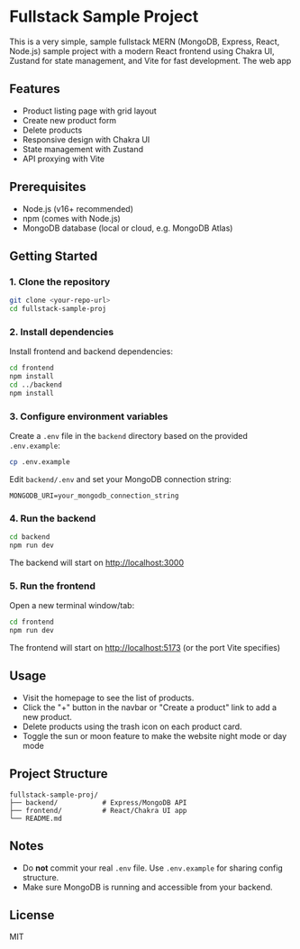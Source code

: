 # Fullstack Sample Project

This is a very simple, sample fullstack MERN (MongoDB, Express, React, Node.js) sample project with a modern React frontend using Chakra UI, Zustand for state management, and Vite for fast development. The web app 

## Features

- Product listing page with grid layout
- Create new product form
- Delete products
- Responsive design with Chakra UI
- State management with Zustand
- API proxying with Vite

## Prerequisites

- Node.js (v16+ recommended)
- npm (comes with Node.js)
- MongoDB database (local or cloud, e.g. MongoDB Atlas)

## Getting Started

### 1. Clone the repository
```bash
git clone <your-repo-url>
cd fullstack-sample-proj
```

### 2. Install dependencies
Install frontend and backend dependencies:
```bash
cd frontend
npm install
cd ../backend
npm install
```

### 3. Configure environment variables
Create a `.env` file in the `backend` directory based on the provided `.env.example`:
```bash
cp .env.example
```
Edit `backend/.env` and set your MongoDB connection string:
```
MONGODB_URI=your_mongodb_connection_string
```

### 4. Run the backend
```bash
cd backend
npm run dev
```
The backend will start on [http://localhost:3000](http://localhost:3000)

### 5. Run the frontend
Open a new terminal window/tab:
```bash
cd frontend
npm run dev
```
The frontend will start on [http://localhost:5173](http://localhost:5173) (or the port Vite specifies)

## Usage
- Visit the homepage to see the list of products.
- Click the "+" button in the navbar or "Create a product" link to add a new product.
- Delete products using the trash icon on each product card.
- Toggle the sun or moon feature to make the website night mode or day mode

## Project Structure
```
fullstack-sample-proj/
├── backend/           # Express/MongoDB API
├── frontend/          # React/Chakra UI app
└── README.md
```

## Notes
- Do **not** commit your real `.env` file. Use `.env.example` for sharing config structure.
- Make sure MongoDB is running and accessible from your backend.

## License
MIT
